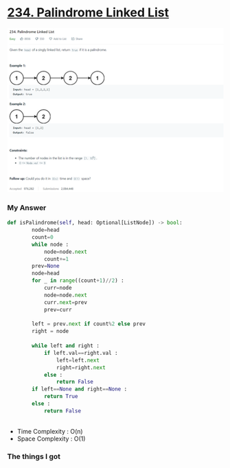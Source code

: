 # [234. Palindrome Linked List](https://leetcode.com/problems/palindrome-linked-list/)

![image](Problem.png)



### My Answer

```python
def isPalindrome(self, head: Optional[ListNode]) -> bool:
        node=head
        count=0
        while node : 
            node=node.next
            count+=1
        prev=None
        node=head
        for _ in range((count+1)//2) : 
            curr=node
            node=node.next
            curr.next=prev
            prev=curr
            
        left = prev.next if count%2 else prev
        right = node
        
        while left and right : 
            if left.val==right.val : 
                left=left.next
                right=right.next
            else : 
                return False
        if left==None and right==None : 
            return True
        else : 
            return False
        
```

* Time Complexity : O(n)
* Space Complexity : O(1)



### The things I got
